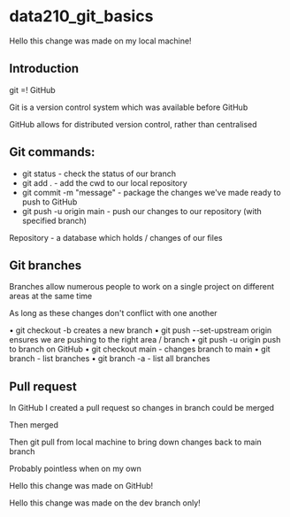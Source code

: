 # data210_git_basics

Hello this change was made on my local machine!

## Introduction
git =! GitHub

Git is a version control system which was available before GitHub

GitHub allows for distributed version control, rather than centralised

## Git commands:
* git status - check the status of our branch
* git add . - add the cwd to our local repository
* git commit -m "message" - package the changes we've made ready to push to GitHub
* git push -u origin main - push our changes to our repository (with specified branch)

Repository - a database which holds / changes of our files

## Git branches

Branches allow numerous people to work on a single project on different areas at the same time

As long as these changes don't conflict with one another

• git checkout -b <name> creates a new branch
• git push --set-upstream origin <name> ensures we are pushing to the right area / branch
• git push -u origin <name> push to branch on GitHub
• git checkout main - changes branch to main
• git branch - list branches
• git branch -a - list all branches

## Pull request

In GitHub I created a pull request so changes in branch could be merged

Then merged

Then git pull from local machine to bring down changes back to main branch

Probably pointless when on my own

Hello this change was made on GitHub!

Hello this change was made on the dev branch only!
